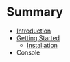 # Summary

* [Introduction](README.md)
* [Getting Started](chapter1.md)
   * [Installation](installation.md)
* Console

